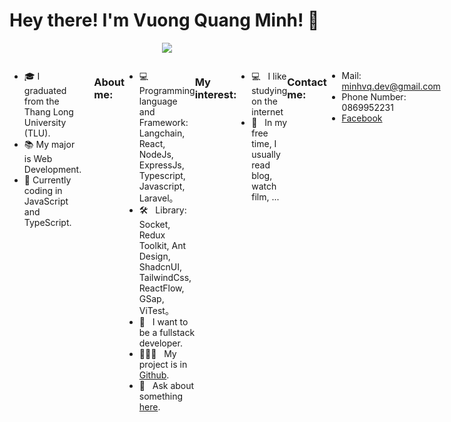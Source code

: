 # Hey there! I'm Vuong Quang Minh! 👋 

<p align="center">
  <a href="https://github.com/DenverCoder1/readme-typing-svg">
    <img src="https://readme-typing-svg.herokuapp.com?lines=Web+Developer;Always%20learning%20new%20things&center=true&width=380&height=45">
  </a>
</p>


<div style="display: flex; justify-content: space-between; align-items: flex-start;">
  <!-- Left Column -->
  <div style="flex: 1; padding-right: 20px;">
    <ul>
      <li>🎓 I graduated from the Thang Long University (TLU).</li>
      <li>📚 My major is Web Development.</li>
      <li>🔭 Currently coding in JavaScript and TypeScript.</li>
    </ul>
  </div>

### About me:

- 💻 &nbsp; Programming language and Framework: Langchain, React, NodeJs, ExpressJs, Typescript, Javascript, Laravel。
- 🛠 &nbsp; Library: Socket, Redux Toolkit, Ant Design, ShadcnUI, TailwindCss, ReactFlow, GSap, ViTest。
- 🚀 &nbsp; I want to be a fullstack developer.
- 👨🏻‍💻 &nbsp; My project is in [Github]([https://github.com/phongdk29101999?tab=repositories](https://github.com/vuongquangminh?tab=repositories)).
- 💬 &nbsp; Ask about something [here](https://github.com/phongdk29101999/phongdk29101999/issues).

### My interest:

- 💻 &nbsp; I like studying on the internet
- 📰 &nbsp; In my free time, I usually read blog, watch film, ...

### Contact me:

- Mail: minhvq.dev@gmail.com
- Phone Number: 0869952231
- [Facebook](https://www.facebook.com/minh4.0)
